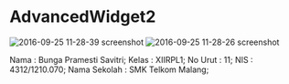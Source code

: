 # AdvancedWidget2

![2016-09-25 11-28-39 screenshot](https://cloud.githubusercontent.com/assets/22070283/18813030/a981c9aa-8313-11e6-859b-113c7650bbb7.jpg)
![2016-09-25 11-28-26 screenshot](https://cloud.githubusercontent.com/assets/22070283/18813031/a98a92ce-8313-11e6-9c99-a8917c2aa468.jpg)

Nama : Bunga Pramesti Savitri;
Kelas : XIIRPL1;
No Urut : 11;
NIS : 4312/1210.070;
Nama Sekolah : SMK Telkom Malang;
